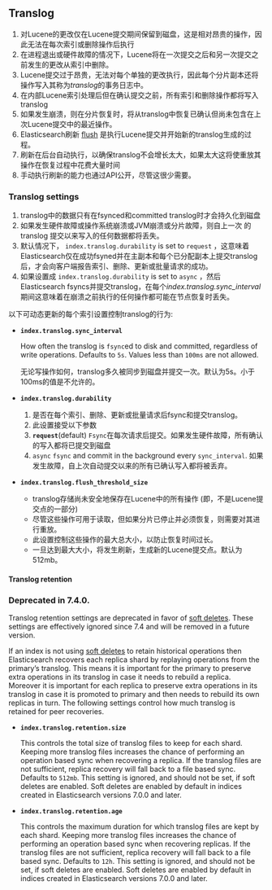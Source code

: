 ## Translog

1. 对Lucene的更改仅在Lucene提交期间保留到磁盘，这是相对昂贵的操作，因此无法在每次索引或删除操作后执行
2. 在进程退出或硬件故障的情况下，Lucene将在一次提交之后和另一次提交之前发生的更改从索引中删除。
3. Lucene提交过于昂贵，无法对每个单独的更改执行，因此每个分片副本还将操作写入其称为*translog*的事务日志中。
4. 在内部Lucene索引处理后但在确认提交之前，所有索引和删除操作都将写入translog
5. 如果发生崩溃，则在分片恢复时，将从translog中恢复已确认但尚未包含在上次Lucene提交中的最近操作。
6. Elasticsearch刷新 [flush](https://www.elastic.co/guide/en/elasticsearch/reference/7.13/indices-flush.html) 是执行Lucene提交并开始新的translog生成的过程。
7. 刷新在后台自动执行，以确保translog不会增长太大，如果太大这将使重放其操作在恢复过程中花费大量时间
8. 手动执行刷新的能力也通过API公开，尽管这很少需要。



### Translog settings

1. translog中的数据只有在fsynced和committed translog时才会持久化到磁盘
2. 如果发生硬件故障或操作系统崩溃或JVM崩溃或分片故障，则自上一次 的translog 提交以来写入的任何数据都将丢失。
3. 默认情况下， `index.translog.durability` is set to `request` ，这意味着Elasticsearch仅在成功fsyned并在主副本和每个已分配副本上提交translog后，才会向客户端报告索引、删除、更新或批量请求的成功。
4. 如果设置成 `index.translog.durability` is set to `async` ，然后Elasticsearch fsyncs并提交translog，在每个*index.translog.sync_interval* 期间这意味着在崩溃之前执行的任何操作都可能在节点恢复时丢失。



以下可动态更新的每个索引设置控制translog的行为:

- **`index.translog.sync_interval`**

  How often the translog is `fsync`ed to disk and committed, regardless of write operations. Defaults to `5s`. Values less than `100ms` are not allowed.

  无论写操作如何，translog多久被同步到磁盘并提交一次。默认为5s。小于100ms的值是不允许的。

- **`index.translog.durability`**

  1. 是否在每个索引、删除、更新或批量请求后fsync和提交translog。
  2. 此设置接受以下参数
  3. **`request`**(default) `Fsync`在每次请求后提交。如果发生硬件故障，所有确认的写入都将已提交到磁盘
  4. `async`   `fsync` and commit in the background every `sync_interval`. 如果发生故障，自上次自动提交以来的所有已确认写入都将被丢弃。

- **`index.translog.flush_threshold_size`**

  - translog存储尚未安全地保存在Lucene中的所有操作 (即，不是Lucene提交点的一部分)
  - 尽管这些操作可用于读取，但如果分片已停止并必须恢复，则需要对其进行重放。
  - 此设置控制这些操作的最大总大小，以防止恢复时间过长。
  - 一旦达到最大大小，将发生刷新，生成新的Lucene提交点。默认为512mb。

  

#### Translog retention

### Deprecated in 7.4.0.

Translog retention settings are deprecated in favor of [soft deletes](https://www.elastic.co/guide/en/elasticsearch/reference/7.13/index-modules-history-retention.html). These settings are effectively ignored since 7.4 and will be removed in a future version.

If an index is not using [soft deletes](https://www.elastic.co/guide/en/elasticsearch/reference/7.13/index-modules-history-retention.html) to retain historical operations then Elasticsearch recovers each replica shard by replaying operations from the primary’s translog. This means it is important for the primary to preserve extra operations in its translog in case it needs to rebuild a replica. Moreover it is important for each replica to preserve extra operations in its translog in case it is promoted to primary and then needs to rebuild its own replicas in turn. The following settings control how much translog is retained for peer recoveries.

- **`index.translog.retention.size`**

  This controls the total size of translog files to keep for each shard. Keeping more translog files increases the chance of performing an operation based sync when recovering a replica. If the translog files are not sufficient, replica recovery will fall back to a file based sync. Defaults to `512mb`. This setting is ignored, and should not be set, if soft deletes are enabled. Soft deletes are enabled by default in indices created in Elasticsearch versions 7.0.0 and later.

- **`index.translog.retention.age`**

  This controls the maximum duration for which translog files are kept by each shard. Keeping more translog files increases the chance of performing an operation based sync when recovering replicas. If the translog files are not sufficient, replica recovery will fall back to a file based sync. Defaults to `12h`. This setting is ignored, and should not be set, if soft deletes are enabled. Soft deletes are enabled by default in indices created in Elasticsearch versions 7.0.0 and later.